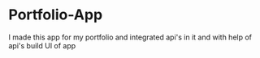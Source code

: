 # Portfolio-App
I made this app for my portfolio and integrated api's in it and with help of api's build UI of app 

